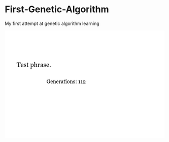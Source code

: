 # First-Genetic-Algorithm
My first attempt at genetic algorithm learning

![Example image](example.png)
